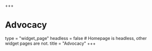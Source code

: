 +++
# Advocacy
type = "widget_page"
headless = false  # Homepage is headless, other widget pages are not.
title = "Advocacy"
+++

